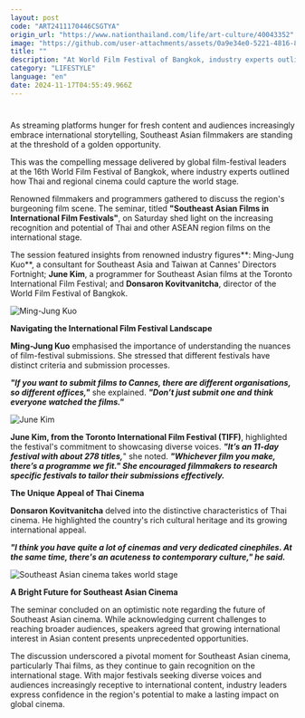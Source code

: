 ```yaml
---
layout: post
code: "ART2411170446CSGTYA"
origin_url: "https://www.nationthailand.com/life/art-culture/40043352"
image: "https://github.com/user-attachments/assets/0a9e34e0-5221-4816-87b9-69070b5547b9"
title: ""
description: "At World Film Festival of Bangkok, industry experts outline how Thai and regional cinema can expand globally"
category: "LIFESTYLE"
language: "en"
date: 2024-11-17T04:55:49.966Z
---
```


# 









As streaming platforms hunger for fresh content and audiences increasingly embrace international storytelling, Southeast Asian filmmakers are standing at the threshold of a golden opportunity.

This was the compelling message delivered by global film-festival leaders at the 16th World Film Festival of Bangkok, where industry experts outlined how Thai and regional cinema could capture the world stage.

Renowned filmmakers and programmers gathered to discuss the region's burgeoning film scene. The seminar, titled **"Southeast Asian Films in International Film Festivals"**, on Saturday shed light on the increasing recognition and potential of Thai and other ASEAN region films on the international stage.

The session featured insights from renowned industry figures**: Ming-Jung Kuo**, a consultant for Southeast Asia and Taiwan at Cannes' Directors Fortnight; **June Kim**, a programmer for Southeast Asian films at the Toronto International Film Festival; and **Donsaron Kovitvanitcha**, director of the World Film Festival of Bangkok.



  ![Ming-Jung Kuo](https://github.com/user-attachments/assets/4bdfd7ba-eb4c-4e0e-80dd-667f4b73755b)



**Navigating the International Film Festival Landscape**

**Ming-Jung Kuo** emphasised the importance of understanding the nuances of film-festival submissions. She stressed that different festivals have distinct criteria and submission processes.

_**"If you want to submit films to Cannes, there are different organisations, so different offices,"**_ she explained. _**"Don’t just submit one and think everyone watched the films."**_





  ![June Kim](https://github.com/user-attachments/assets/5a80635e-af24-438f-a2bf-80b0669222bb)

**June Kim, from the Toronto International Film Festival (TIFF)**, highlighted the festival's commitment to showcasing diverse voices. _**"It’s an 11-day festival with about 278 titles,**_" she noted. _**"Whichever film you make, there’s a programme we fit." She encouraged filmmakers to research specific festivals to tailor their submissions effectively.**_



**The Unique Appeal of Thai Cinema**

**Donsaron Kovitvanitcha** delved into the distinctive characteristics of Thai cinema. He highlighted the country's rich cultural heritage and its growing international appeal.

_**"I think you have quite a lot of cinemas and very dedicated cinephiles. At the same time, there's an acuteness to contemporary culture," he said.**_





  ![Southeast Asian cinema takes world stage](https://github.com/user-attachments/assets/6df5d260-2c01-4f49-afe0-75e3879263db)

**A Bright Future for Southeast Asian Cinema**

The seminar concluded on an optimistic note regarding the future of Southeast Asian cinema. While acknowledging current challenges to reaching broader audiences, speakers agreed that growing international interest in Asian content presents unprecedented opportunities.

The discussion underscored a pivotal moment for Southeast Asian cinema, particularly Thai films, as they continue to gain recognition on the international stage. With major festivals seeking diverse voices and audiences increasingly receptive to international content, industry leaders express confidence in the region's potential to make a lasting impact on global cinema.





